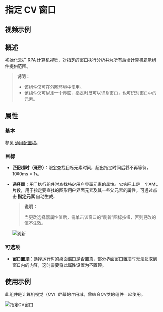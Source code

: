# 指定 CV 窗口

## 视频示例

## 概述

初始化云扩 RPA 计算机视觉，对指定的窗口执行分析并为所有后续计算机视觉组件提供范围。

> **说明：**
>
> - 该组件仅可在外网环境中使用。
> - 该组件仅可绑定一个界面，指定时既可以识别窗口，也可识别窗口中的元素。

## 属性

### 基本

参见 [通用配置项](./../Appendix/CommonConfigurationItems.md)。

### 目标

- **匹配超时（毫秒）**：限定查找目标元素时间，超出指定时间后将不再等待，1000ms = 1s。
- **[选择器](../Appendix/Selector.md?_v=v2020.4)**：用于执行组件时查找特定用户界面元素的属性。它实际上是一个XML片段，用于指定要查找的图形用户界面元素及其一些父元素的属性。可通过点击 **指定元素** 自动生成。

    >**说明：**
    >
    >当更改选择器属性值后，需单击该窗口的“刷新”图标按钮，否则更改的值不生效。

    ![刷新](https://docimages.blob.core.chinacloudapi.cn/images/Activities/refresh20211110.png)

### 可选项

- **窗口置顶**：选择运行时的桌面窗口是否置顶，部分界面窗口置顶时无法获取到窗口内的内容，这时需要将此属性设置为不置顶。

## 使用示例

此组件是计算机视觉（CV）屏幕的作用域，需结合CV类的组件一起使用。

![指定CV窗口](https://docimages.blob.core.chinacloudapi.cn/images/Activities/CVwindow20211110.png)
